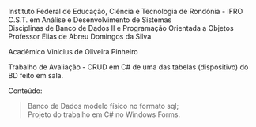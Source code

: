 Instituto Federal de Educação, Ciência e Tecnologia de Rondônia - IFRO<br>
C.S.T. em Análise e Desenvolvimento de Sistemas<br>
Disciplinas de Banco de Dados II e Programação Orientada a Objetos<br> 
Professor Elias de Abreu Domingos da Silva

Acadêmico Vinicius de Oliveira Pinheiro

Trabalho de Avaliação - CRUD em C# de uma das tabelas (dispositivo) do BD feito em sala.<br>

Conteúdo:<br>
> Banco de Dados modelo físico no formato sql;<br>
> Projeto do trabalho em C# no Windows Forms.
